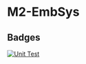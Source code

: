 # M2-EmbSys

## Badges

[![Unit Test](https://github.com/chaitalirokhade/M2-EmbSys/actions/workflows/Unit%20test.yml/badge.svg)](https://github.com/chaitalirokhade/M2-EmbSys/actions/workflows/Unit%20test.yml)
